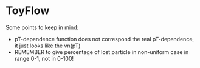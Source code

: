 # ToyFlow

Some points to keep in mind:
- pT-dependence function does not correspond the real pT-dependence, it just looks like the vn(pT)
- REMEMBER to give percentage of lost particle in non-uniform case in range 0-1, not in 0-100!
